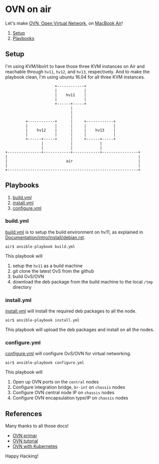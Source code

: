 # OVN on air

Let's make [OVN, Open Virtual Network](http://openvswitch.org/support/dist-docs/ovn-architecture.7.html),
on [MacBook Air](https://github.com/keinohguchi/arch-on-air/blob/master/README.md)!

1. [Setup](#setup)
2. [Playbooks](#playbooks)

## Setup

I'm using KVM/libvirt to have those three KVM instances on Air and
reachable through `hv11`, `hv12`, and `hv13`, respectively.  And
to make the playbook clean, I'm using ubuntu 16.04 for all three
KVM instances.

```
                      +------------+
                      |            |
                      |    hv11    |
                      |            |
                      +------+-----+
                             |
                             |
                             |
         +------------+      |     +------------+
         |            |      |     |            |
         |    hv12    |      |     |    hv13    |
         |            |      |     |            |
         +------+-----+      |     +------+-----+
                |            |            |
                |            |            |
+---------------+------------+------------+----------------+
|                                                          |
|                          air                             |
|                                                          |
+----------------------------------------------------------+
```

## Playbooks

1. [build.yml](#buildyml)
2. [install.yml](#installyml)
3. [configure.yml](#configureyml)

### build.yml

[build.yml](build.yml) is to setup the build environment on hv11, as explained in
[Documentation/intro/install/debian.rst](https://github.com/openvswitch/ovs/blob/master/Documentation/intro/install/debian.rst).

```
air$ ansible-playbook build.yml
```

This playbook will

1. setup the `hv11` as a build machine
2. git clone the latest OvS from the github
3. build OvS/OVN
4. download the deb package from the build machine to the local `/tmp` directory

### install.yml

[install.yml](install.yml) will install the required deb packages to all
the node.

```
air$ ansible-playbook install.yml
```

This playbook will upload the deb packages and install on all the nodes.

### configure.yml

[configure.yml](configure.yml) will configure OvS/OVN for virtual networking.

```
air$ ansible-playbook configure.yml
```

This playbook will

1. Open up OVN ports on the `central` nodes
2. Configure integration bridge, `br-int` on `chassis` nodes
3. Configure OVN central node IP on `chassis` nodes
4. Configure OVN encapsulation type/IP on `chassis` nodes

## References

Many thanks to all those docs!

- [OVN primar](http://blog.spinhirne.com/2016/09/a-primer-on-ovn.html)
- [OVN tutorial](http://openvswitch.org/support/dist-docs-2.5/tutorial/OVN-Tutorial.md.html)
- [OVN with Kubernetes](https://github.com/openvswitch/ovn-kubernetes/blob/master/README.md)

Happy Hacking!
